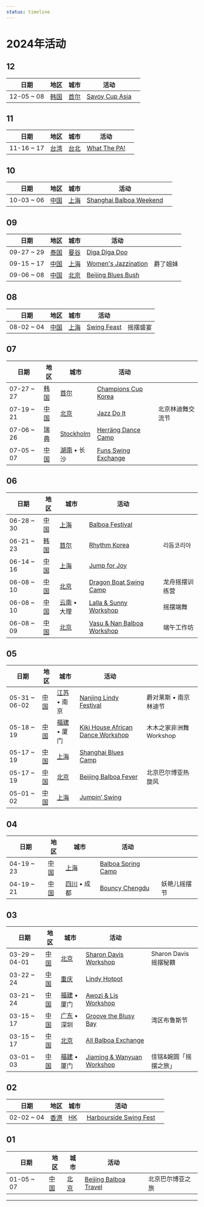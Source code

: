 ```yaml
---
status: timeline
---
```


# 2024年活动

## 12

| 日期 | 地区 | 城市 | 活动 | |
| --- | --- | --- | --- | --- |
| 12-05 ~ 08 | [韩国](2024/ko_KR/index.md) | [首尔](2024/ko_KR/Seoul.md) | [Savoy Cup Asia](2024/ko_KR/savoy-cup-asia.md) |  |

## 11

| 日期 | 地区 | 城市 | 活动 | |
| --- | --- | --- | --- | --- |
| 11-16 ~ 17 | [台湾](2024/zh_TW/index.md) | [台北](2024/zh_TW/Taipei.md) | [What The PA!](2024/zh_TW/what-the-pa.md) |  |

## 10

| 日期 | 地区 | 城市 | 活动 | |
| --- | --- | --- | --- | --- |
| 10-03 ~ 06 | [中国](2024/zh_CN/index.md) | [上海](2024/zh_CN/Shanghai.md) | [Shanghai Balboa Weekend](2024/zh_CN/shanghai-balboa-weekend.md) |  |

## 09

| 日期 | 地区 | 城市 | 活动 | |
| --- | --- | --- | --- | --- |
| 09-27 ~ 29 | [泰国](2024/th_TH/index.md) | [曼谷](2024/th_TH/Bangkok.md) | [Diga Diga Doo](2024/th_TH/diga-diga-doo.md) |  |
| 09-15 ~ 17 | [中国](2024/zh_CN/index.md) | [上海](2024/zh_CN/Shanghai.md) | [Women's Jazzination](2024/zh_CN/womens-jazzination.md) | 爵了姐妹 |
| 09-06 ~ 08 | [中国](2024/zh_CN/index.md) | [北京](2024/zh_CN/Beijing.md) | [Beijing Blues Bush](2024/zh_CN/beijing-blues-bush.md) |  |

## 08

| 日期 | 地区 | 城市 | 活动 | |
| --- | --- | --- | --- | --- |
| 08-02 ~ 04 | [中国](2024/zh_CN/index.md) | [上海](2024/zh_CN/Shanghai.md) | [Swing Feast](2024/zh_CN/swing-feast.md) | 摇摆盛宴 |

## 07

| 日期 | 地区 | 城市 | 活动 | |
| --- | --- | --- | --- | --- |
| 07-27 ~ 27 | [韩国](2024/ko_KR/index.md) | [首尔](2024/ko_KR/Seoul.md) | [Champions Cup Korea](2024/ko_KR/champions-cup-korea.md) |  |
| 07-19 ~ 21 | [中国](2024/zh_CN/index.md) | [北京](2024/zh_CN/Beijing.md) | [Jazz Do It](2024/zh_CN/jazz-do-it.md) | 北京林迪舞交流节 |
| 07-06 ~ 26 | [瑞典](2024/sv_SE/index.md) | [Stockholm](2024/sv_SE/Stockholm.md) | [Herräng Dance Camp](2024/sv_SE/herrang-dance-camp.md) |  |
| 07-05 ~ 07 | [中国](2024/zh_CN/index.md) | [湖南](2024/zh_CN/Hunan.md) • 长沙 | [Funs Swing Exchange](2024/zh_CN/funs-swing-exchange.md) |  |

## 06

| 日期 | 地区 | 城市 | 活动 | |
| --- | --- | --- | --- | --- |
| 06-28 ~ 30 | [中国](2024/zh_CN/index.md) | [上海](2024/zh_CN/Shanghai.md) | [Balboa Festival](2024/zh_CN/balboa-festival.md) |  |
| 06-21 ~ 23 | [韩国](2024/ko_KR/index.md) | [首尔](2024/ko_KR/Seoul.md) | [Rhythm Korea](2024/ko_KR/rhythm-korea.md) | 리듬코리아 |
| 06-14 ~ 16 | [中国](2024/zh_CN/index.md) | [上海](2024/zh_CN/Shanghai.md) | [Jump for Joy](2024/zh_CN/jump-for-joy.md) |  |
| 06-08 ~ 10 | [中国](2024/zh_CN/index.md) | [北京](2024/zh_CN/Beijing.md) | [Dragon Boat Swing Camp](2024/zh_CN/dragon-boat-swing-camp.md) | 龙舟摇摆训练营 |
| 06-08 ~ 10 | [中国](2024/zh_CN/index.md) | [云南](2024/zh_CN/Yunnan.md) • 大理 | [Lalla & Sunny Workshop](2024/zh_CN/dali-lalla-n-sunny-workshop.md) | 摇摆端舞 |
| 06-08 ~ 09 | [中国](2024/zh_CN/index.md) | [北京](2024/zh_CN/Beijing.md) | [Vasu & Nan Balboa Workshop](2024/zh_CN/vasu-n-nan-balboa-workshop.md) | 端午工作坊 |

## 05

| 日期 | 地区 | 城市 | 活动 | |
| --- | --- | --- | --- | --- |
| 05-31 ~ 06-02 | [中国](2024/zh_CN/index.md) | [江苏](2024/zh_CN/Jiangsu.md) • 南京 | [Nanjing Lindy Festival](2024/zh_CN/nanjing-lindy-festival.md) | 爵对莱斯 • 南京林迪节 |
| 05-18 ~ 19 | [中国](2024/zh_CN/index.md) | [福建](2024/zh_CN/Fujian.md) • 厦门 | [Kiki House African Dance Workshop](2024/zh_CN/xiamen-kiki-house-african-dance-workshop.md) | 木木之家非洲舞 Workshop |
| 05-17 ~ 19 | [中国](2024/zh_CN/index.md) | [上海](2024/zh_CN/Shanghai.md) | [Shanghai Blues Camp](2024/zh_CN/shanghai-blues-camp.md) |  |
| 05-17 ~ 19 | [中国](2024/zh_CN/index.md) | [北京](2024/zh_CN/Beijing.md) | [Beijing Balboa Fever](2024/zh_CN/beijing-balboa-fever.md) | 北京巴尔博亚热旋风 |
| 05-01 ~ 02 | [中国](2024/zh_CN/index.md) | [上海](2024/zh_CN/Shanghai.md) | [Jumpin’ Swing](2024/zh_CN/jumping-swing.md) |  |

## 04

| 日期 | 地区 | 城市 | 活动 | |
| --- | --- | --- | --- | --- |
| 04-19 ~ 23 | [中国](2024/zh_CN/index.md) | [上海](2024/zh_CN/Shanghai.md) | [Balboa Spring Camp](2024/zh_CN/balboa-spring-camp.md) |  |
| 04-19 ~ 21 | [中国](2024/zh_CN/index.md) | [四川](2024/zh_CN/Sichuan.md) • 成都 | [Bouncy Chengdu](2024/zh_CN/bouncy-chengdu.md) | 妖艳儿摇摆节 |

## 03

| 日期 | 地区 | 城市 | 活动 | |
| --- | --- | --- | --- | --- |
| 03-29 ~ 04-01 | [中国](2024/zh_CN/index.md) | [北京](2024/zh_CN/Beijing.md) | [Sharon Davis Workshop](2024/zh_CN/beijing-sharon-davis-workshop.md) | Sharon Davis 摇摆秘籍 |
| 03-22 ~ 24 | [中国](2024/zh_CN/index.md) | [重庆](2024/zh_CN/Chongqing.md) | [Lindy Hotpot](2024/zh_CN/lindy-hotpot.md) |  |
| 03-21 ~ 24 | [中国](2024/zh_CN/index.md) | [福建](2024/zh_CN/Fujian.md) • 厦门 | [Awozi & Lis Workshop](2024/zh_CN/xiamen-awozi-n-lis-workshop.md) |  |
| 03-15 ~ 17 | [中国](2024/zh_CN/index.md) | [广东](2024/zh_CN/Guangdong.md) • 深圳 | [Groove the Blusy Bay](2024/zh_CN/groove-the-blusy-bay.md) | 湾区布鲁斯节 |
| 03-15 ~ 17 | [中国](2024/zh_CN/index.md) | [北京](2024/zh_CN/Beijing.md) | [All Balboa Exchange](2024/zh_CN/all-balboa-exchange.md) |  |
| 03-01 ~ 03 | [中国](2024/zh_CN/index.md) | [福建](2024/zh_CN/Fujian.md) • 厦门 | [Jiaming & Wanyuan Workshop](2024/zh_CN/xiamen-jiaming-n-wanyuan-workshop.md) | 佳铭&婉圆「摇摆之旅」 |

## 02

| 日期 | 地区 | 城市 | 活动 | |
| --- | --- | --- | --- | --- |
| 02-02 ~ 04 | [香港](2024/zh_HK/index.md) | [HK](2024/zh_HK/HK.md) | [Harbourside Swing Fest](2024/zh_HK/harbourside-swing-fest.md) |  |

## 01

| 日期 | 地区 | 城市 | 活动 | |
| --- | --- | --- | --- | --- |
| 01-05 ~ 07 | [中国](2024/zh_CN/index.md) | [北京](2024/zh_CN/Beijing.md) | [Beijing Balboa Travel](2024/zh_CN/beijing-balboa-travel.md) | 北京巴尔博亚之旅 |

---

